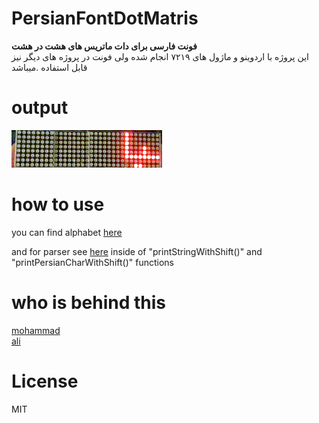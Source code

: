 # PersianFontDotMatris
<b>فونت فارسی برای دات ماتریس های هشت در هشت</b>
</br>
این پروژه با اردوینو و ماژول های ۷۲۱۹ انجام شده ولی فونت در پروژه های دیگر نیز قابل استفاده .میباشد
</br>

# output
![سلام دنیا](./psycho.gif)

# how to use
you can find alphabet <a href="./alphabet.txt">here</a>
</br>

and for parser see <a href="./psychoLED.ino">here</a>
inside of "printStringWithShift()" and "printPersianCharWithShift()" functions
</br>
# who is behind this
<a href="https://github.com/bgl-mmd">mohammad</a> 
</br>
<a href="https://github.com/ali77gh">ali</a>
</br>
# License
MIT
